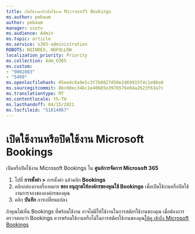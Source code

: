 ```yaml
---
title: เปิดใช้งานหรือปิดใช้งาน Microsoft Bookings
ms.author: pebaum
author: pebaum
manager: scotv
ms.audience: Admin
ms.topic: article
ms.service: o365-administration
ROBOTS: NOINDEX, NOFOLLOW
localization_priority: Priority
ms.collection: Adm_O365
ms.custom:
- "9002883"
- "5499"
ms.openlocfilehash: 05ee4c8a9e5c3f7b0827d50e2469915f4c1e86a0
ms.sourcegitcommit: 8bc60ec34bc1e40685e3976576e04a2623f63a7c
ms.translationtype: MT
ms.contentlocale: th-TH
ms.lasthandoff: 04/15/2021
ms.locfileid: "51814067"
---
```

# <a name="enable-or-disable-microsoft-bookings"></a>เปิดใช้งานหรือปิดใช้งาน Microsoft Bookings

เปิดหรือปิดใช้งาน Microsoft Bookings ใน **ศูนย์การจัดการ Microsoft 365**

1. ไปที่ **การตั้งค่า >[](https://admin.microsoft.com/Adminportal/Home?source=applauncher#/Settings/Services)** การตั้งค่า แล้วคลิก **Bookings**
2. คลิกกล่องกาเครื่องหมาย **ของ อนุญาตให้องค์กรของคุณใช้ Bookings** เพื่อเปิดใช้งานหรือปิดใช้งานการจองขององค์กรของคุณ
3. คลิก **บันทึก** การเปลี่ยนแปลง

ถ้าคุณไม่เห็น Bookings ที่พร้อมใช้งาน อาจไม่มีให้ใช้งานในการสมัครใช้งานของคุณ เมื่อต้องการตรวจสอบว่า Bookings ควรพร้อมใช้งานหรือไม่ในการสมัครใช้งานของคุณ[ให้ดู เข้าถึง Microsoft Bookings](https://support.microsoft.com/en-us/office/get-access-to-microsoft-bookings-5382dc07-aaa5-45c9-8767-502333b214ce)
